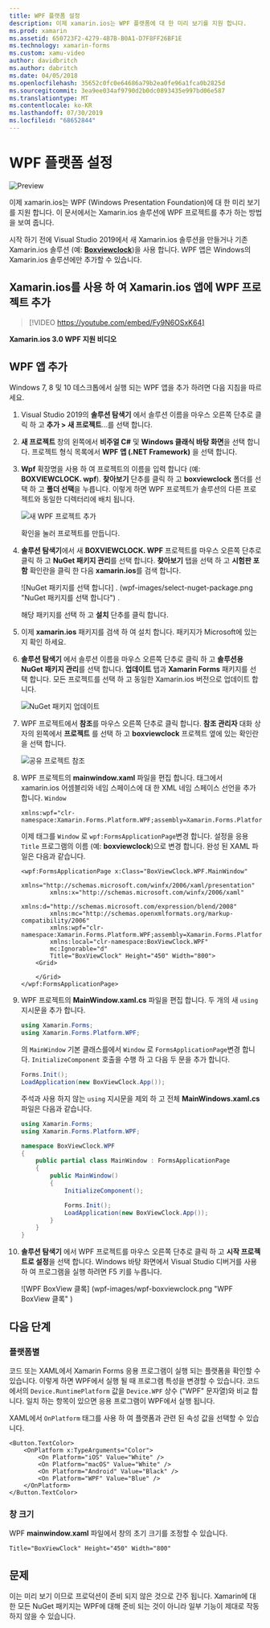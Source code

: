 ```yaml
---
title: WPF 플랫폼 설정
description: 이제 xamarin.ios는 WPF 플랫폼에 대 한 미리 보기를 지원 합니다.
ms.prod: xamarin
ms.assetid: 650723F2-4279-4B7B-B0A1-D7F8FF26BF1E
ms.technology: xamarin-forms
ms.custom: xamu-video
author: davidbritch
ms.author: dabritch
ms.date: 04/05/2018
ms.openlocfilehash: 35652c0fc0e64686a79b2ea0fe96a1fca0b2825d
ms.sourcegitcommit: 3ea9ee034af9790d2b0dc0893435e997bd06e587
ms.translationtype: MT
ms.contentlocale: ko-KR
ms.lasthandoff: 07/30/2019
ms.locfileid: "68652844"
---
```

# <a name="wpf-platform-setup"></a>WPF 플랫폼 설정

![Preview](~/media/shared/preview.png)

이제 xamarin.ios는 WPF (Windows Presentation Foundation)에 대 한 미리 보기를 지원 합니다. 이 문서에서는 Xamarin.ios 솔루션에 WPF 프로젝트를 추가 하는 방법을 보여 줍니다.

시작 하기 전에 Visual Studio 2019에서 새 Xamarin.ios 솔루션을 만들거나 기존 Xamarin.ios 솔루션 (예: [**Boxviewclock**](https://docs.microsoft.com/samples/xamarin/xamarin-forms-samples/boxview-boxviewclock))을 사용 합니다. WPF 앱은 Windows의 Xamarin.ios 솔루션에만 추가할 수 있습니다.

## <a name="add-a-wpf-project-to-a-xamarinforms-app-with-xamarinuniversity"></a>Xamarin.ios를 사용 하 여 Xamarin.ios 앱에 WPF 프로젝트 추가

> [!VIDEO https://youtube.com/embed/Fy9N6OSxK64]

**Xamarin.ios 3.0 WPF 지원 비디오**

## <a name="adding-a-wpf-app"></a>WPF 앱 추가

Windows 7, 8 및 10 데스크톱에서 실행 되는 WPF 앱을 추가 하려면 다음 지침을 따르세요.

1. Visual Studio 2019의 **솔루션 탐색기** 에서 솔루션 이름을 마우스 오른쪽 단추로 클릭 하 고 **추가 > 새 프로젝트**...를 선택 합니다.

2. **새 프로젝트** 창의 왼쪽에서 **비주얼 C#**  및 **Windows 클래식 바탕 화면**을 선택 합니다. 프로젝트 형식 목록에서 **WPF 앱 (.NET Framework)** 을 선택 합니다. 

3. **Wpf** 확장명을 사용 하 여 프로젝트의 이름을 입력 합니다 (예: **BOXVIEWCLOCK. wpf**). **찾아보기** 단추를 클릭 하 고 **boxviewclock** 폴더를 선택 하 고 **폴더 선택**을 누릅니다. 이렇게 하면 WPF 프로젝트가 솔루션의 다른 프로젝트와 동일한 디렉터리에 배치 됩니다.

    ![새 WPF 프로젝트 추가](wpf-images/add-new-project.png "새 WPF 프로젝트 추가")

    확인을 눌러 프로젝트를 만듭니다.

4. **솔루션 탐색기**에서 새 **BOXVIEWCLOCK. WPF** 프로젝트를 마우스 오른쪽 단추로 클릭 하 고 **NuGet 패키지 관리**를 선택 합니다. **찾아보기** 탭을 선택 하 고 **시험판 포함** 확인란을 클릭 한 다음 **xamarin.ios**를 검색 합니다.

    ![NuGet 패키지를 선택 합니다] . (wpf-images/select-nuget-package.png "NuGet 패키지를 선택 합니다") .

    해당 패키지를 선택 하 고 **설치** 단추를 클릭 합니다.

5. 이제 **xamarin.ios** 패키지를 검색 하 여 설치 합니다. 패키지가 Microsoft에 있는지 확인 하세요.

6. **솔루션 탐색기** 에서 솔루션 이름을 마우스 오른쪽 단추로 클릭 하 고 **솔루션용 NuGet 패키지 관리**를 선택 합니다. **업데이트** 탭과 **Xamarin Forms** 패키지를 선택 합니다. 모든 프로젝트를 선택 하 고 동일한 Xamarin.ios 버전으로 업데이트 합니다.

    ![NuGet 패키지 업데이트](wpf-images/update-nuget-package.png "NuGet 패키지 업데이트") 

7. WPF 프로젝트에서 **참조**를 마우스 오른쪽 단추로 클릭 합니다. **참조 관리자** 대화 상자의 왼쪽에서 **프로젝트** 를 선택 하 고 **boxviewclock** 프로젝트 옆에 있는 확인란을 선택 합니다.

    ![공유 프로젝트 참조](wpf-images/reference-shared-project.png "공유 프로젝트 참조")

8. WPF 프로젝트의 **mainwindow.xaml** 파일을 편집 합니다. 태그에서 xamarin.ios 어셈블리와 네임 스페이스에 대 한 XML 네임 스페이스 선언을 추가 합니다. `Window`

    ```xaml
    xmlns:wpf="clr-namespace:Xamarin.Forms.Platform.WPF;assembly=Xamarin.Forms.Platform.WPF"
    ```

    이제 태그를 `Window` 로 `wpf:FormsApplicationPage`변경 합니다. 설정을 응용 `Title` 프로그램의 이름 (예: **boxviewclock**)으로 변경 합니다. 완성 된 XAML 파일은 다음과 같습니다.

    ```xaml
    <wpf:FormsApplicationPage x:Class="BoxViewClock.WPF.MainWindow"
            xmlns="http://schemas.microsoft.com/winfx/2006/xaml/presentation"
            xmlns:x="http://schemas.microsoft.com/winfx/2006/xaml"
            xmlns:d="http://schemas.microsoft.com/expression/blend/2008"
            xmlns:mc="http://schemas.openxmlformats.org/markup-compatibility/2006"
            xmlns:wpf="clr-namespace:Xamarin.Forms.Platform.WPF;assembly=Xamarin.Forms.Platform.WPF"
            xmlns:local="clr-namespace:BoxViewClock.WPF"
            mc:Ignorable="d"
            Title="BoxViewClock" Height="450" Width="800">
        <Grid>
        
        </Grid>
    </wpf:FormsApplicationPage>
    ```

9. WPF 프로젝트의 **MainWindow.xaml.cs** 파일을 편집 합니다. 두 개의 새 `using` 지시문을 추가 합니다.

    ```csharp
    using Xamarin.Forms;
    using Xamarin.Forms.Platform.WPF;
    ```

    의 `MainWindow` 기본 클래스를에서 `Window` 로 `FormsApplicationPage`변경 합니다. `InitializeComponent` 호출을 수행 하 고 다음 두 문을 추가 합니다.

    ```csharp
    Forms.Init();
    LoadApplication(new BoxViewClock.App());
    ```
    
    주석과 사용 하지 않는 `using` 지시문을 제외 하 고 전체 **MainWindows.xaml.cs** 파일은 다음과 같습니다.

    ```csharp
    using Xamarin.Forms;
    using Xamarin.Forms.Platform.WPF;

    namespace BoxViewClock.WPF
    {
        public partial class MainWindow : FormsApplicationPage
        {
            public MainWindow()
            {
                InitializeComponent();

                Forms.Init();
                LoadApplication(new BoxViewClock.App());
            }
        }
    }
    ```

10. **솔루션 탐색기** 에서 WPF 프로젝트를 마우스 오른쪽 단추로 클릭 하 고 **시작 프로젝트로 설정**을 선택 합니다. Windows 바탕 화면에서 Visual Studio 디버거를 사용 하 여 프로그램을 실행 하려면 F5 키를 누릅니다.

    ![WPF BoxView 클록] (wpf-images/wpf-boxviewclock.png "WPF BoxView 클록" )

## <a name="next-steps"></a>다음 단계

### <a name="platform-specifics"></a>플랫폼별

코드 또는 XAML에서 Xamarin Forms 응용 프로그램이 실행 되는 플랫폼을 확인할 수 있습니다. 이렇게 하면 WPF에서 실행 될 때 프로그램 특성을 변경할 수 있습니다. 코드에서의 `Device.RuntimePlatform` 값을 `Device.WPF` 상수 ("WPF" 문자열)와 비교 합니다. 일치 하는 항목이 있으면 응용 프로그램이 WPF에서 실행 됩니다.

XAML에서 `OnPlatform` 태그를 사용 하 여 플랫폼과 관련 된 속성 값을 선택할 수 있습니다.

```xaml
<Button.TextColor>
    <OnPlatform x:TypeArguments="Color">
        <On Platform="iOS" Value="White" />
        <On Platform="macOS" Value="White" />
        <On Platform="Android" Value="Black" />
        <On Platform="WPF" Value="Blue" />
    </OnPlatform>
</Button.TextColor>
```

### <a name="window-size"></a>창 크기

WPF **mainwindow.xaml** 파일에서 창의 초기 크기를 조정할 수 있습니다.

```xaml
Title="BoxViewClock" Height="450" Width="800"
```

## <a name="issues"></a>문제

이는 미리 보기 이므로 프로덕션이 준비 되지 않은 것으로 간주 됩니다. Xamarin에 대 한 모든 NuGet 패키지는 WPF에 대해 준비 되는 것이 아니라 일부 기능이 제대로 작동 하지 않을 수 있습니다.

